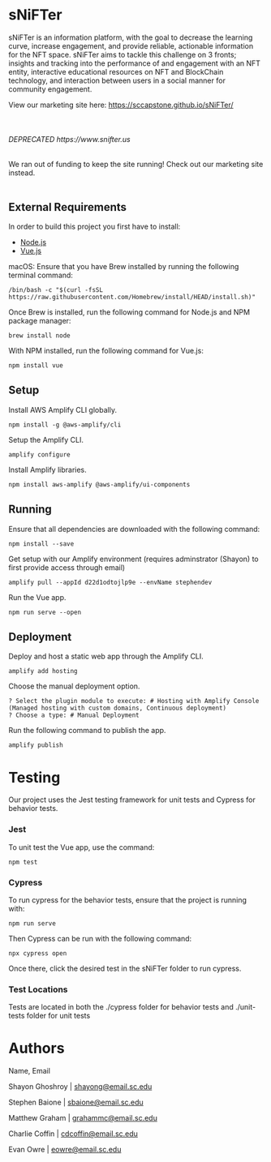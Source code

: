 # sNiFTer

sNiFTer is an information platform, with the goal to decrease the learning curve, increase engagement, and provide reliable, actionable information for the NFT space. sNiFTer aims to tackle this challenge on 3 fronts; insights and tracking into the performance of and engagement with an NFT entity, interactive educational resources on NFT and BlockChain technology, and interaction between users in a social manner for community engagement. 

View our marketing site here: https://sccapstone.github.io/sNiFTer/

<br>
<h6>DEPRECATED https://www.snifter.us</h6>
We ran out of funding to keep the site running! Check out our marketing site instead.
<br><br>


## External Requirements

In order to build this project you first have to install:

* [Node.js](https://nodejs.org/en/)
* [Vue.js](https://vuejs.org)

macOS:
Ensure that you have Brew installed by running the following terminal command:
```
/bin/bash -c "$(curl -fsSL https://raw.githubusercontent.com/Homebrew/install/HEAD/install.sh)"
```

Once Brew is installed, run the following command for Node.js and NPM package manager:
```
brew install node
```
With NPM installed, run the following command for Vue.js:
```
npm install vue
```

## Setup

Install AWS Amplify CLI globally.
```
npm install -g @aws-amplify/cli
```
Setup the Amplify CLI.
```
amplify configure
```
Install Amplify libraries.
```
npm install aws-amplify @aws-amplify/ui-components
```

## Running
Ensure that all dependencies are downloaded with the following command:
```
npm install --save
```

Get setup with our Amplify environment (requires adminstrator (Shayon) to first provide access through email)
```
amplify pull --appId d22d1odtojlp9e --envName stephendev
```

Run the Vue app.
```
npm run serve --open
```

## Deployment
Deploy and host a static web app through the Amplify CLI.
```
amplify add hosting
```
Choose the manual deployment option.
```
? Select the plugin module to execute: # Hosting with Amplify Console (Managed hosting with custom domains, Continuous deployment)
? Choose a type: # Manual Deployment
```
Run the following command to publish the app.
```
amplify publish
```

# Testing

Our project uses the Jest testing framework for unit tests and Cypress for behavior tests.

### Jest
To unit test the Vue app, use the command:
```
npm test
```

### Cypress
To run cypress for the behavior tests, ensure that the project is running with:
```
npm run serve
```
Then Cypress can be run with the following command:
```
npx cypress open
```
Once there, click the desired test in the sNiFTer folder to run cypress.

### Test Locations

Tests are located in both the ./cypress folder for behavior tests and ./unit-tests folder for unit tests


# Authors

Name, Email

Shayon Ghoshroy | shayong@email.sc.edu

Stephen Baione | sbaione@email.sc.edu

Matthew Graham | grahammc@email.sc.edu

Charlie Coffin | cdcoffin@email.sc.edu

Evan Owre | eowre@email.sc.edu
